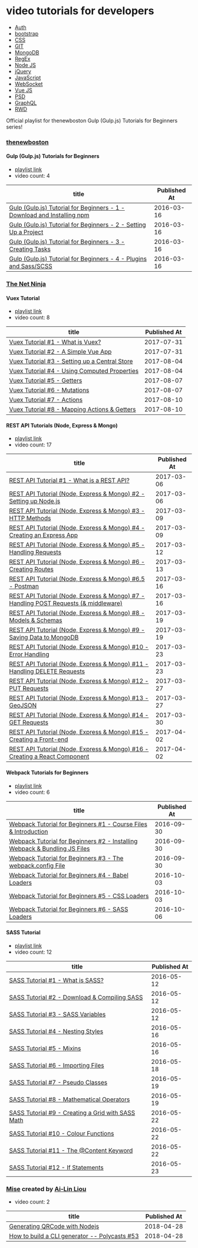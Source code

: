 # video tutorials for developers

* [Auth](Auth.md)
* [bootstrap](bootstrap.md)
* [CSS](CSS.md)
* [GIT](GIT.md)
* [MongoDB](MongoDB.md)
* [RegEx](RegEx.md)
* [Node JS](Node_JS.md)
* [jQuery](jQuery.md)
* [JavaScript](JavaScript.md)
* [WebSocket](WebSocket.md)
* [Vue JS](Vue_JS.md)
* [PSD](PSD.md)
* [GraphQL](GraphQL.md)
* [RWD](RWD.md)


Official playlist for thenewboston Gulp (Gulp.js) Tutorials for Beginners series!
### [thenewboston](https://www.youtube.com/channel/UCJbPGzawDH1njbqV-D5HqKw)

#### Gulp (Gulp.js) Tutorials for Beginners 

* [playlist link](https://www.youtube.com/playlist?list=PL6gx4Cwl9DGCSvv2N_6jhnEOZnq_419XJ) 
* video count: 4 

| title                                                                                                                  | Published At |
| ---------------------------------------------------------------------------------------------------------------------- | ------------ |
| [Gulp (Gulp.js) Tutorial for Beginners - 1 - Download and Installing npm](https://www.youtube.com/watch?v=CxM1RYnCYwM) | 2016-03-16   |
| [Gulp (Gulp.js) Tutorial for Beginners - 2 - Setting Up a Project](https://www.youtube.com/watch?v=tlxm4eLbTio)        | 2016-03-16   |
| [Gulp (Gulp.js) Tutorial for Beginners - 3 - Creating Tasks](https://www.youtube.com/watch?v=mZFvhplosMg)              | 2016-03-16   |
| [Gulp (Gulp.js) Tutorial for Beginners - 4 - Plugins and Sass/SCSS](https://www.youtube.com/watch?v=XXoMaTTG4eg)       | 2016-03-16   |

### [The Net Ninja](https://www.youtube.com/channel/UCW5YeuERMmlnqo4oq8vwUpg)

#### Vuex Tutorial 

* [playlist link](https://www.youtube.com/playlist?list=PL4cUxeGkcC9i371QO_Rtkl26MwtiJ30P2) 
* video count: 8 

| title                                                                                        | Published At |
| -------------------------------------------------------------------------------------------- | ------------ |
| [Vuex Tutorial #1 - What is Vuex?](https://www.youtube.com/watch?v=BGAu__J4xoc)              | 2017-07-31   |
| [Vuex Tutorial #2 - A Simple Vue App](https://www.youtube.com/watch?v=X1qt8lUMO2g)           | 2017-07-31   |
| [Vuex Tutorial #3 - Setting up a Central Store](https://www.youtube.com/watch?v=kiSEmYio_k8) | 2017-08-04   |
| [Vuex Tutorial #4 - Using Computed Properties](https://www.youtube.com/watch?v=CRu1ZJPJDvc)  | 2017-08-04   |
| [Vuex Tutorial #5 - Getters](https://www.youtube.com/watch?v=OtLRQdjmFvs)                    | 2017-08-07   |
| [Vuex Tutorial #6 - Mutations](https://www.youtube.com/watch?v=ipaDRpU07_M)                  | 2017-08-07   |
| [Vuex Tutorial #7 - Actions](https://www.youtube.com/watch?v=arhCOcxIUo4)                    | 2017-08-10   |
| [Vuex Tutorial #8 - Mapping Actions & Getters](https://www.youtube.com/watch?v=SaBnaGu7cP8)  | 2017-08-10   |


#### REST API Tutorials (Node, Express & Mongo) 

* [playlist link](https://www.youtube.com/playlist?list=PL4cUxeGkcC9jBcybHMTIia56aV21o2cZ8) 
* video count: 17 

| title                                                                                                                               | Published At |
| ----------------------------------------------------------------------------------------------------------------------------------- | ------------ |
| [REST API Tutorial #1 - What is a REST API?](https://www.youtube.com/watch?v=BRdcRFvuqsE)                                           | 2017-03-06   |
| [REST API Tutorial (Node, Express & Mongo) #2 -Setting up Node.js](https://www.youtube.com/watch?v=A5fiWcVcADw)                     | 2017-03-06   |
| [REST API Tutorial (Node, Express & Mongo) #3 - HTTP Methods](https://www.youtube.com/watch?v=Fizxr21bjWU)                          | 2017-03-09   |
| [REST API Tutorial (Node, Express & Mongo) #4 - Creating an Express App](https://www.youtube.com/watch?v=7uXKyRFTlWA)               | 2017-03-09   |
| [REST API Tutorial (Node, Express & Mongo) #5 - Handling Requests](https://www.youtube.com/watch?v=Bc2QE-kHbu0)                     | 2017-03-12   |
| [REST API Tutorial (Node, Express & Mongo) #6 - Creating Routes](https://www.youtube.com/watch?v=BNikS1X5NVk)                       | 2017-03-13   |
| [REST API Tutorial (Node, Express & Mongo) #6.5 - Postman](https://www.youtube.com/watch?v=3Nvx0mNXPc4)                             | 2017-03-16   |
| [REST API Tutorial (Node, Express & Mongo) #7 - Handling POST Requests (& middleware)](https://www.youtube.com/watch?v=bWiW7tLtlJM) | 2017-03-16   |
| [REST API Tutorial (Node, Express & Mongo) #8 - Models & Schemas](https://www.youtube.com/watch?v=aoB0IkQ_1jE)                      | 2017-03-19   |
| [REST API Tutorial (Node, Express & Mongo) #9 - Saving Data to MongoDB](https://www.youtube.com/watch?v=cOt8LfcA9wY)                | 2017-03-19   |
| [REST API Tutorial (Node, Express & Mongo) #10 - Error Handling](https://www.youtube.com/watch?v=w1V2SdzdQBs)                       | 2017-03-23   |
| [REST API Tutorial (Node, Express & Mongo) #11 - Handling DELETE Requests](https://www.youtube.com/watch?v=NEFfbK323Ok)             | 2017-03-23   |
| [REST API Tutorial (Node, Express & Mongo) #12 - PUT Requests](https://www.youtube.com/watch?v=sEkRmVfc8XE)                         | 2017-03-27   |
| [REST API Tutorial (Node, Express & Mongo) #13 - GeoJSON](https://www.youtube.com/watch?v=MvY8vcrojYw)                              | 2017-03-27   |
| [REST API Tutorial (Node, Express & Mongo) #14 - GET Requests](https://www.youtube.com/watch?v=k8mi38BI55g)                         | 2017-03-30   |
| [REST API Tutorial (Node, Express & Mongo) #15 - Creating a Front-end](https://www.youtube.com/watch?v=fGQFeV32nwE)                 | 2017-04-02   |
| [REST API Tutorial (Node, Express & Mongo) #16 - Creating a React Component](https://www.youtube.com/watch?v=f7zXuZRsCTk)           | 2017-04-02   |

#### Webpack Tutorials for Beginners 

* [playlist link](https://www.youtube.com/playlist?list=PL4cUxeGkcC9iTQ3J5oa6orDIMQKKxl8dC) 
* video count: 6 

| title                                                                                                                     | Published At |
| ------------------------------------------------------------------------------------------------------------------------- | ------------ |
| [Webpack Tutorial for Beginners #1 - Course Files & Introduction](https://www.youtube.com/watch?v=ytRnPV0kRN0)            | 2016-09-30   |
| [Webpack Tutorial for Beginners #2 - Installing Webpack & Bundling JS Files](https://www.youtube.com/watch?v=SixxPgIrrQk) | 2016-09-30   |
| [Webpack Tutorial for Beginners #3 - The webpack.config File](https://www.youtube.com/watch?v=sdoG5cCA5c4)                | 2016-09-30   |
| [Webpack Tutorial for Beginners #4 - Babel Loaders](https://www.youtube.com/watch?v=H_QACBSqRBE)                          | 2016-10-03   |
| [Webpack Tutorial for Beginners #5 - CSS Loaders](https://www.youtube.com/watch?v=L1QMrPsPV5w)                            | 2016-10-03   |
| [Webpack Tutorial for Beginners #6 - SASS Loaders](https://www.youtube.com/watch?v=gAJuZtvXvpk)                           | 2016-10-06   |

#### SASS Tutorial 

* [playlist link](https://www.youtube.com/playlist?list=PL4cUxeGkcC9iEwigam3gTjU_7IA3W2WZA) 
* video count: 12 

| title                                                                                            | Published At |
| ------------------------------------------------------------------------------------------------ | ------------ |
| [SASS Tutorial #1 - What is SASS?](https://www.youtube.com/watch?v=St5B7hnMLjg)                  | 2016-05-12   |
| [SASS Tutorial #2 - Download & Compiling SASS](https://www.youtube.com/watch?v=b0d--jixRwg)      | 2016-05-12   |
| [SASS Tutorial #3 - SASS Variables](https://www.youtube.com/watch?v=wLfyzlGqDP4)                 | 2016-05-12   |
| [SASS Tutorial #4 - Nesting Styles](https://www.youtube.com/watch?v=8VAcFxGezjM)                 | 2016-05-16   |
| [SASS Tutorial #5 - Mixins](https://www.youtube.com/watch?v=3wXqwX4nu8I)                         | 2016-05-16   |
| [SASS Tutorial #6 - Importing Files](https://www.youtube.com/watch?v=M7HRm0j2ztU)                | 2016-05-18   |
| [SASS Tutorial #7 - Pseudo Classes](https://www.youtube.com/watch?v=Jdgzoozp3z8)                 | 2016-05-19   |
| [SASS Tutorial #8 - Mathematical Operators](https://www.youtube.com/watch?v=37c58nrekcU)         | 2016-05-19   |
| [SASS Tutorial #9 - Creating a Grid with SASS Math](https://www.youtube.com/watch?v=AS9QgrG2oXo) | 2016-05-22   |
| [SASS Tutorial #10 - Colour Functions](https://www.youtube.com/watch?v=czqRO3oD7uE)              | 2016-05-22   |
| [SASS Tutorial #11 - The @Content Keyword](https://www.youtube.com/watch?v=EKvzabk35cU)          | 2016-05-22   |
| [SASS Tutorial #12 - If Statements](https://www.youtube.com/watch?v=jdzZXF6J664)                 | 2016-05-23   |



### [Mise](https://www.youtube.com/playlist?list=PLyHOL7sisyL7AYJ7iNriO_XfRvaZdALY4) created by [Ai-Lin Liou](https://www.youtube.com/channel/UCNocT109fqve-csL65sGdSA)

* video count: 2 

| title                                                                                        | Published At |
| -------------------------------------------------------------------------------------------- | ------------ |
| [Generating QRCode with Nodejs](https://www.youtube.com/watch?v=zpDDClzrzi4)                 | 2018-04-28   |
| [How to build a CLI generator -- Polycasts #53](https://www.youtube.com/watch?v=A_OEdyhgnKc) | 2018-04-28   |